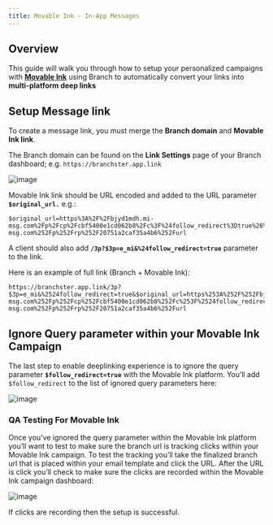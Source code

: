 ```yaml
---
title: Movable Ink - In-App Messages
---
```

## Overview

This guide will walk you through how to setup your personalized campaigns with **[Movable Ink](https://movableink.com)** using Branch to automatically convert your links into **multi-platform deep links**

## Setup Message link

To create a message link, you must merge the **Branch domain** and **Movable Ink link**.

The Branch domain can be found on the <notranslate>**Link Settings**</notranslate> page of your Branch dashboard; e.g. `https://branchster.app.link`

![image](/_assets/img/pages/email/movable-ink/movable-ink-messages1.png)

Movable Ink link should be URL encoded and added to the URL parameter **`$original_url.`** e.g.:
```
$original_url=https%3A%2F%2Fbjyd1mdh.mi-msg.com%2Fp%2Fcp%2Fcbf5400e1cd062b8%2Fc%3F%24follow_redirect%3Dtrue%26%24deep_link%3Dtrue%26url%3Dhttps%253A%252F%252Fbjyd1mdh.mi-msg.com%252Fp%252Frp%252F20751a2caf35a4b6%252Furl
```

A client should also add **`/3p?$3p=e_mi&%24follow_redirect=true`** parameter to the link.

Here is an example of full link (Branch + Movable Ink):

```
https://branchster.app.link/3p?$3p=e_mi&%2524follow_redirect=true&$original_url=https%253A%252F%252Fbjyd1mdh.mi-msg.com%252Fp%252Fcp%252Fcbf5400e1cd062b8%252Fc%253F%2524follow_redirect%253Dtrue%2526%2524deep_link%253Dtrue%2526url%253Dhttps%253A%252F%252Fbjyd1mdh.mi-msg.com%252Fp%252Frp%252F20751a2caf35a4b6%252Furl
```

## Ignore Query parameter within your Movable Ink Campaign

The last step to enable deeplinking experience is to ignore the query parameter **`$follow_redirect=true`** with the Movable Ink platform.  You’ll add `$follow_redirect` to the list of ignored query parameters here:

![image](/_assets/img/pages/email/movable-ink/movable-ink-messages2.png)

### QA Testing For Movable Ink

Once you’ve ignored the query parameter within the Movable Ink platform you’ll want to test to make sure the branch url is tracking clicks within your Movable Ink campaign. To test the tracking you’ll take the finalized branch url that is placed within your email template and click the URL.  After the URL is click you’ll check to make sure the clicks are recorded within the Movable Ink campaign dashboard:

![image](/_assets/img/pages/email/movable-ink/movable-ink-messages3.png)

If clicks are recording then the setup is successful.
